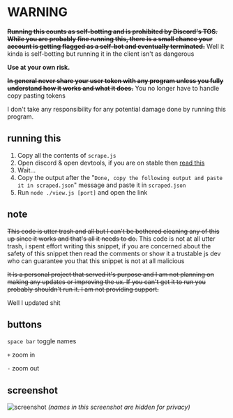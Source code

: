 # WARNING

~~**Running this counts as self-botting and is prohibited by Discord's TOS. While you are probably fine running this, there is a small chance your account is getting flagged as a self-bot and eventually terminated.**~~
Well it kinda is self-botting but running it in the client isn't as dangerous

**Use at your own risk.**

~~**In general never share your user token with any program unless you fully understand how it works and what it does.**~~
You no longer have to handle copy pasting tokens

I don't take any responsibility for any potential damage done by running this program.

## running this

1. Copy all the contents of `scrape.js`
2. Open discord & open devtools, if you are on stable then [read this](https://twitter.com/DiscordPreviews/status/1486003718063632386)
3. Wait...
4. Copy the output after the "`Done, copy the following output and paste it in scraped.json`" message and paste it in `scraped.json`
5. Run `node ./view.js [port]` and open the link

## note

~~This code is utter trash and all but I can't be bothered cleaning any of this up since it works and that's all it needs to do.~~
This code is not at all utter trash, i spent effort writing this snippet,
if you are concerned about the safety of this snippet then read the comments or
show it a trustable js dev who can guarantee you that this snippet is not at all malicious

~~It is a personal project that served it's purpose and I am not planning
on making any updates or improving the ux. If you can't get it to run
you probably shouldn't run it. I am not providing support.~~

Well I updated shit

## buttons

`space bar` toggle names

`+` zoom in

`-` zoom out

## screenshot

![screenshot](https://cdn.discordapp.com/attachments/816810550519660584/934757323547754526/unknown.png)
*(names in this screenshot are hidden for privacy)*
